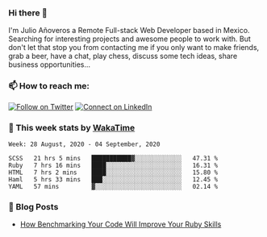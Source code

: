 ### Hi there 👋

I'm Julio Añoveros a Remote Full-stack Web Developer based in Mexico. Searching for interesting projects and awesome people to work with. But don't let that stop you from contacting me if you only want to make friends, grab a beer, have a chat, play chess, discuss some tech ideas, share business opportunities... 

### :mailbox: How to reach me:

[![Follow on Twitter](https://img.shields.io/badge/--twitter?label=Twitter&logo=Twitter&style=social)](https://twitter.com/AnoverosJulio) [![Connect on LinkedIn](https://img.shields.io/badge/--linkedin?label=LinkedIn&logo=LinkedIn&style=social)](https://www.linkedin.com/in/jubaan)

### :construction_worker: This week stats by [WakaTime]('https://wakatime.com')
<!--START_SECTION:waka-->
```text
Week: 28 August, 2020 - 04 September, 2020

SCSS   21 hrs 5 mins   ███████████▓░░░░░░░░░░░░░   47.31 % 
Ruby   7 hrs 16 mins   ████░░░░░░░░░░░░░░░░░░░░░   16.31 % 
HTML   7 hrs 2 mins    ████░░░░░░░░░░░░░░░░░░░░░   15.80 % 
Haml   5 hrs 33 mins   ███░░░░░░░░░░░░░░░░░░░░░░   12.45 % 
YAML   57 mins         ▓░░░░░░░░░░░░░░░░░░░░░░░░   02.14 % 
```
<!--END_SECTION:waka-->

### :newspaper: Blog Posts
<!-- BLOG-POST-LIST:START -->
- [How Benchmarking Your Code Will Improve Your Ruby Skills](https://dev.to/jubaan/how-benchmarking-your-code-will-improve-your-ruby-skills-2m83)
<!-- BLOG-POST-LIST:END -->


